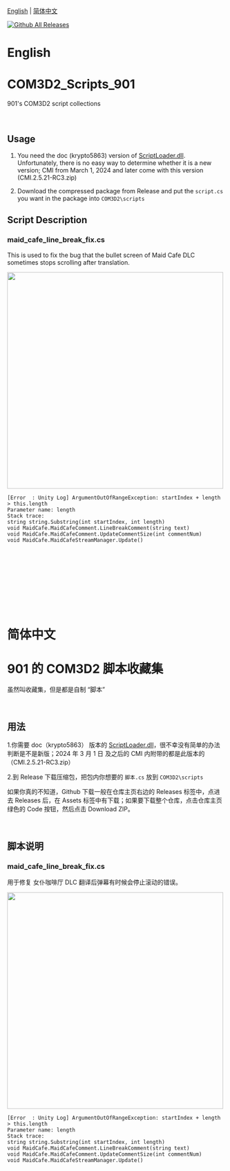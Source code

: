 [English](#english) | [简体中文](#%E7%AE%80%E4%BD%93%E4%B8%AD%E6%96%87)

[![Github All Releases](https://img.shields.io/github/downloads/90135/COM3D2_Scripts_901/total.svg)]()

# English
# COM3D2_Scripts_901

901's COM3D2 script collections

<br>

## Usage

1. You need the doc (krypto5863) version of [ScriptLoader.dll](https://github.com/krypto5863/BepInEx.ScriptLoader). Unfortunately, there is no easy way to determine whether it is a new version; CMI from March 1, 2024 and later come with this version (CMI.2.5.21-RC3.zip)

2. Download the compressed package from Release and put the `script.cs` you want in the package into `COM3D2\scripts`

## Script Description

### maid_cafe_line_break_fix.cs

This is used to fix the bug that the bullet screen of Maid Cafe DLC sometimes stops scrolling after translation.


<img src="https://github.com/user-attachments/assets/ee428b39-5e1a-4566-a516-ea50dccb1bc1" width="500"/>

```
[Error  : Unity Log] ArgumentOutOfRangeException: startIndex + length > this.length
Parameter name: length
Stack trace:
string string.Substring(int startIndex, int length)
void MaidCafe.MaidCafeComment.LineBreakComment(string text)
void MaidCafe.MaidCafeComment.UpdateCommentSize(int commentNum)
void MaidCafe.MaidCafeStreamManager.Update()
```

<br>
<br>
<br>
<br>
<br>
<br>
<br>
<br>



# 简体中文
# 901 的 COM3D2 脚本收藏集

虽然叫收藏集，但是都是自制 “脚本”

<br>

## 用法

1.你需要 doc（krypto5863） 版本的 [ScriptLoader.dll](https://github.com/krypto5863/BepInEx.ScriptLoader)，很不幸没有简单的办法判断是不是新版；2024 年 3 月 1 日 及之后的 CMI 内附带的都是此版本的（CMI.2.5.21-RC3.zip）

2.到 Release 下载压缩包，把包内你想要的 `脚本.cs` 放到 `COM3D2\scripts`

如果你真的不知道，Github 下载一般在仓库主页右边的 Releases 标签中，点进去 Releases 后，在 Assets 标签中有下载；如果要下载整个仓库，点击仓库主页绿色的 Code 按钮，然后点击 Download ZIP。

<br>

## 脚本说明

### maid_cafe_line_break_fix.cs

用于修复 女仆咖啡厅 DLC 翻译后弹幕有时候会停止滚动的错误。

<img src="https://github.com/user-attachments/assets/ee428b39-5e1a-4566-a516-ea50dccb1bc1" width="500"/>

```
[Error  : Unity Log] ArgumentOutOfRangeException: startIndex + length > this.length
Parameter name: length
Stack trace:
string string.Substring(int startIndex, int length)
void MaidCafe.MaidCafeComment.LineBreakComment(string text)
void MaidCafe.MaidCafeComment.UpdateCommentSize(int commentNum)
void MaidCafe.MaidCafeStreamManager.Update()
```


